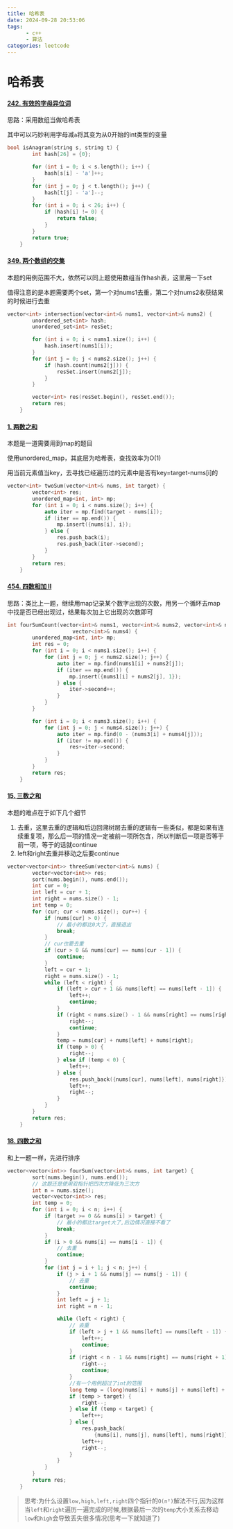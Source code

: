 ```yaml
---
title: 哈希表
date: 2024-09-28 20:53:06
tags: 
      - c++
      - 算法
categories: leetcode
---
```


# 哈希表

#### [242. 有效的字母异位词](https://leetcode.cn/problems/valid-anagram/)

思路：采用数组当做哈希表

其中可以巧妙利用字母减`a`将其变为从0开始的int类型的变量

```cpp
bool isAnagram(string s, string t) {
        int hash[26] = {0};

        for (int i = 0; i < s.length(); i++) {
            hash[s[i] - 'a']++;
        }
        for (int j = 0; j < t.length(); j++) {
            hash[t[j] - 'a']--;
        }
        for (int i = 0; i < 26; i++) {
            if (hash[i] != 0) {
                return false;
            }
        }
        return true;
    }
```

#### [349. 两个数组的交集](https://leetcode.cn/problems/intersection-of-two-arrays/)

本题的用例范围不大，依然可以同上题使用数组当作hash表，这里用一下set

值得注意的是本题需要两个set，第一个对nums1去重，第二个对nums2收获结果的时候进行去重

```cpp
vector<int> intersection(vector<int>& nums1, vector<int>& nums2) {
        unordered_set<int> hash;
        unordered_set<int> resSet;

        for (int i = 0; i < nums1.size(); i++) {
            hash.insert(nums1[i]);
        }
        for (int j = 0; j < nums2.size(); j++) {
            if (hash.count(nums2[j])) {
                resSet.insert(nums2[j]);
            }
        }

        vector<int> res(resSet.begin(), resSet.end());
        return res;
    }
```

#### [1. 两数之和](https://leetcode.cn/problems/two-sum/)

本题是一道需要用到map的题目

使用unordered_map，其底层为哈希表，查找效率为O(1)

用当前元素值当key，去寻找已经遍历过的元素中是否有key=target-nums[i]的

```cpp
vector<int> twoSum(vector<int>& nums, int target) {
        vector<int> res;
        unordered_map<int, int> mp;
        for (int i = 0; i < nums.size(); i++) {
            auto iter = mp.find(target - nums[i]);
            if (iter == mp.end()) {
                mp.insert({nums[i], i});
            } else {
                res.push_back(i);
                res.push_back(iter->second);
            }
        }
        return res;
    }
```

#### [454. 四数相加 II](https://leetcode.cn/problems/4sum-ii/)

思路：类比上一题，继续用map记录某个数字出现的次数，用另一个循环去map中找是否已经出现过，结果每次加上它出现的次数即可

```cpp
int fourSumCount(vector<int>& nums1, vector<int>& nums2, vector<int>& nums3,
                     vector<int>& nums4) {
        unordered_map<int, int> mp;
        int res = 0;
        for (int i = 0; i < nums1.size(); i++) {
            for (int j = 0; j < nums2.size(); j++) {
                auto iter = mp.find(nums1[i] + nums2[j]);
                if (iter == mp.end()) {
                    mp.insert({nums1[i] + nums2[j], 1});
                } else {
                    iter->second++;
                }
            }
        }

        for (int i = 0; i < nums3.size(); i++) {
            for (int j = 0; j < nums4.size(); j++) {
                auto iter = mp.find(0 - (nums3[i] + nums4[j]));
                if (iter != mp.end()) {
                    res+=iter->second;
                }
            }
        }
        return res;
    }
```

#### [15. 三数之和](https://leetcode.cn/problems/3sum/)

本题的难点在于如下几个细节

1. 去重，这里去重的逻辑和后边回溯树层去重的逻辑有一些类似，都是如果有连续重复项，那么后一项的情况一定被前一项所包含，所以判断后一项是否等于前一项，等于的话就continue
2. left和right去重并移动之后要continue

```cpp
vector<vector<int>> threeSum(vector<int>& nums) {
        vector<vector<int>> res;
        sort(nums.begin(), nums.end());
        int cur = 0;
        int left = cur + 1;
        int right = nums.size() - 1;
        int temp = 0;
        for (cur; cur < nums.size(); cur++) {
            if (nums[cur] > 0) {
                // 最小的都比0大了，直接退出
                break;
            }
            // cur也要去重
            if (cur > 0 && nums[cur] == nums[cur - 1]) {
                continue;
            }
            left = cur + 1;
            right = nums.size() - 1;
            while (left < right) {
                if (left > cur + 1 && nums[left] == nums[left - 1]) {
                    left++;
                    continue;
                }
                if (right < nums.size() - 1 && nums[right] == nums[right + 1]) {
                    right--;
                    continue;
                }
                temp = nums[cur] + nums[left] + nums[right];
                if (temp > 0) {
                    right--;
                } else if (temp < 0) {
                    left++;
                } else {
                    res.push_back({nums[cur], nums[left], nums[right]});
                    left++;
                    right--;
                }
            }
        }
        return res;
    }
```



#### [18. 四数之和](https://leetcode.cn/problems/4sum/)

和上一题一样，先进行排序

```cpp
vector<vector<int>> fourSum(vector<int>& nums, int target) {
        sort(nums.begin(), nums.end());
        // 这题还是使用双指针把四次方降低为三次方
        int n = nums.size();
        vector<vector<int>> res;
        int temp = 0;
        for (int i = 0; i < n; i++) {
            if (target >= 0 && nums[i] > target) {
                // 最小的都比target大了,后边情况直接不看了
                break;
            }
            if (i > 0 && nums[i] == nums[i - 1]) {
                // 去重
                continue;
            }
            for (int j = i + 1; j < n; j++) {
                if (j > i + 1 && nums[j] == nums[j - 1]) {
                    // 去重
                    continue;
                }
                int left = j + 1;
                int right = n - 1;

                while (left < right) {
                    // 去重
                    if (left > j + 1 && nums[left] == nums[left - 1]) {
                        left++;
                        continue;
                    }
                    if (right < n - 1 && nums[right] == nums[right + 1]) {
                        right--;
                        continue;
                    }
                    //有一个用例超过了int的范围
                    long temp = (long)nums[i] + nums[j] + nums[left] + nums[right];
                    if (temp > target) {
                        right--;
                    } else if (temp < target) {
                        left++;
                    } else {
                        res.push_back(
                            {nums[i], nums[j], nums[left], nums[right]});
                        left++;
                        right--;
                    }
                }
            }
        }
        return res;
    }
```

> 思考:为什么设置`low,high,left,right`四个指针的`O(n²)`解法不行,因为这样当`left`和`right`遍历一遍完成的时候,根据最后一次的`temp`大小关系去移动`low`和`high`会导致丢失很多情况(思考一下就知道了)
